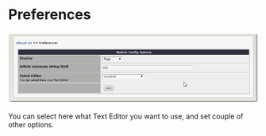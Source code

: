 # Preferences

![](.gitbook/assets/image012.png)

You can select here what Text Editor you want to use, and set couple of other options.

